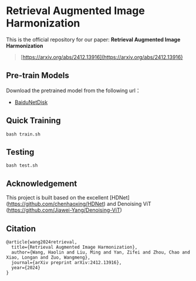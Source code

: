 # Retrieval Augmented Image Harmonization
This is the official repository for our paper:
**Retrieval Augmented Image Harmonization**
> [https://arxiv.org/abs/2412.13916](https://arxiv.org/abs/2412.13916)


## Pre-train Models
Download the pretrained model from the following url：
- [BaiduNetDisk](https://pan.baidu.com/s/1_lRtISweM7sDt_3x3k_1Qw?pwd=3c5f)

## Quick Training
```
bash train.sh
```
## Testing
```
bash test.sh
```

## Acknowledgement
This project is built based on the excellent [HDNet] (https://github.com/chenhaoxing/HDNet) and Denoising ViT (https://github.com/Jiawei-Yang/Denoising-ViT)

## Citation

```
@article{wang2024retrieval,
  title={Retrieval Augmented Image Harmonization},
  author={Wang, Haolin and Liu, Ming and Yan, Zifei and Zhou, Chao and Xiao, Longan and Zuo, Wangmeng},
  journal={arXiv preprint arXiv:2412.13916},
  year={2024}
}
```
